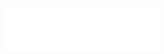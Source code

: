 
<div id=mnuContents ></div>

<iframe id=ifrMenu src=view-github-profile.html width=100% frameBorder=0 ></iframe>
